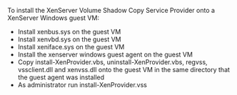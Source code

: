 To install the XenServer Volume Shadow Copy Service Provider onto a XenServer 
Windows guest VM:

*    Install xenbus.sys on the guest VM
*    Install xenvbd.sys on the guest VM 
*    Install xeniface.sys on the guest VM
*    Install the xenserver windows guest agent on the guest VM 
*    Copy install-XenProvider.vbs, uninstall-XenProvider.vbs, regvss, 
     vssclient.dll and xenvss.dll onto the guest VM in the same directory 
     that the guest agent was installed
*    As administrator run install-XenProvider.vss

